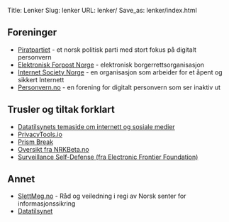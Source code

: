 Title: Lenker
Slug: lenker
URL: lenker/
Save_as: lenker/index.html

## Foreninger
- [Piratpartiet](https://www.piratpartiet.no/) - et norsk politisk parti med stort fokus på digitalt personvern
- [Elektronisk Forpost Norge](https://efn.no/) - elektronisk borgerrettsorganisasjon
- [Internet Society Norge](http://www.isoc.no/) - en organisasjon som arbeider for et åpent og sikkert Internett
- [Personvern.no](http://www.personvern.no/) - en forening for digitalt personvern som ser inaktiv ut

## Trusler og tiltak forklart
- [Datatilsynets temaside om internett og sosiale medier](https://www.datatilsynet.no/Teknologi/Internett/)
- [PrivacyTools.io](https://www.privacytools.io)
- [Prism Break](https://prism-break.org/no/)
- [Oversikt fra NRKBeta.no](https://nrkbeta.no/2014/12/16/unnga-a-bli-overvaket-pa-nett/)
- [Surveillance Self-Defense (fra Electronic Frontier Foundation)](https://ssd.eff.org)

## Annet
- [SlettMeg.no](https://slettmeg.no) - Råd og veiledning i regi av Norsk senter for informasjonssikring
- [Datatilsynet](https://www.datatilsynet.no)

